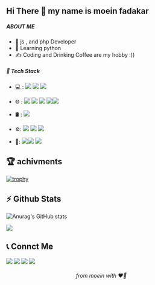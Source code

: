 <h2>Hi There 👋 my name is moein fadakar </h2>
<h5>ABOUT ME</h5>

* 🫡 js , and php Developer
* 🌱 Learning python
* ✍️  Coding and Drinking Coffee are my hobby :))

<h5>🔧   Tech Stack</h5>

* <p>💻 : <img src="https://img.shields.io/badge/Python-14354C?style=for-the-badge&logo=python&logoColor=white"> <img src="https://img.shields.io/badge/PHP-777BB4?style=for-the-badge&logo=php&logoColor=white"> <img src="https://img.shields.io/badge/Laravel-FF2D20?style=for-the-badge&logo=laravel&logoColor=white" > </p>   

* <a> 🌐 : <img src="https://img.shields.io/badge/HTML5-E34F26?style=for-the-badge&logo=html5&logoColor=white"> <img src="https://img.shields.io/badge/CSS3-1572B6?style=for-the-badge&logo=css3&logoColor=white" > <img src="https://img.shields.io/badge/JavaScript-F7DF1E?style=for-the-badge&logo=javascript&logoColor=black" > <img src="https://img.shields.io/badge/Bootstrap-563D7C?style=for-the-badge&logo=bootstrap&logoColor=white"><img src="https://img.shields.io/badge/jQuery-0769AD?style=for-the-badge&logo=jquery&logoColor=white" >


</a>

* <p> 🛢 : <img src="https://img.shields.io/badge/MySQL-00000F?style=for-the-badge&logo=mysql&logoColor=white"></p>
* <p>⚙️: <img src="https://img.shields.io/badge/GIT-E44C30?style=for-the-badge&logo=git&logoColor=white" > <img src="https://img.shields.io/badge/GitHub-100000?style=for-the-badge&logo=github&logoColor=white" > <img src="https://img.shields.io/badge/Markdown-lightgray?style=for-the-badge&logo=markdown&logoColor=white" ></p>
* <p>🔧:  <img src="https://img.shields.io/badge/Visual%20Studio-5C2D91.svg?style=for-the-badge&logo=github&logoColor=white"><img src="https://img.shields.io/badge/Pycarm-black?style=for-the-badge&logo=pycharm&logoColor=white"> <img src="https://img.shields.io/badge/phpstorm-black?style=for-the-badge&logo=phpstorm&logoColor=white">
</p>


<h2>🏆   achivments</h2>

[![trophy](https://github-profile-trophy.vercel.app/?username=imMoeinFadakar
)](https://github.com/ryo-ma/github-profile-trophy)

<h2>⚡️   Github Stats</h2>

<a>
  
![Anurag's GitHub stats](https://github-readme-stats.vercel.app/api?username=imMoeinFadakar&show_icons=true)

<img src="https://github-readme-stats.vercel.app/api/top-langs/?username=imMoeinFadakar&layout=compact" >

</a>
<h2>📞   Connct Me</h2>

<p>
<img src="https://img.shields.io/badge/instagram-moeinfdkr-orange?logo=instagram&style=for-the-badge&logoColor=white">
 <img src="https://img.shields.io/badge/linkedin-moeinfdkr-lightblue?logo=linkedin&style=for-the-badge&logoColor=white" >
<img src="https://img.shields.io/badge/telegram-moeinfdkr-blue?logo=telegram&style=for-the-badge&logoColor=white" >
<img src="https://img.shields.io/badge/email-moeinfadakar3@gmail.com-red?logo=gmail&style=for-the-badge&logoColor=white" >

</p>


<h6 align="center" >from moein with ❤️‍🔥</h6>



